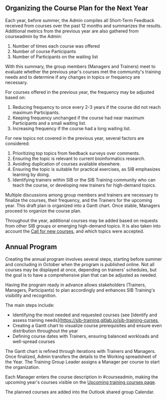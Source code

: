 
## Organizing the Course Plan for the Next Year  

Each year, before summer, the Admin compiles all Short-Term Feedback received from courses over the past 12 months and summarizes the results. Additional metrics from the previous year are also gathered from courseadmin by the Admin:

1. Number of times each course was offered  
2. Number of course Participants  
3. Number of Participants on the waiting list  

With this summary, the group members (Managers and Trainers) meet to evaluate whether the previous year's courses met the community's training needs and to determine if any changes in topics or frequency are necessary.

For courses offered in the previous year, the frequency may be adjusted based on:

1. Reducing frequency to once every 2-3 years if the course did not reach maximum Participants.  
2. Keeping frequency unchanged if the course had near maximum Participants and a small waiting list.  
3. Increasing frequency if the course had a long waiting list.  

For new topics not covered in the previous year, several factors are considered:

1. Prioritizing top topics from feedback surveys over comments.  
2. Ensuring the topic is relevant to current bioinformatics research.  
3. Avoiding duplication of courses available elsewhere.  
4. Ensuring the topic is suitable for practical exercises, as SIB emphasizes learning by doing.  
5. Identifying trainers within SIB or the SIB Training community who can teach the course, or developing new trainers for high-demand topics.

Multiple discussions among group members and trainers are necessary to finalize the courses, their frequency, and the Trainers for the upcoming year. This draft plan is organized into a Gantt chart. Once stable, Managers proceed to organize the course plan.

Throughout the year, additional courses may be added based on requests from other SIB groups or emerging high-demand topics. 
It is  also taken into account the [Call for new courses](../procedures/call_new_courses.md), and which topics were accepted.
 

## Annual Program  

Creating the annual program involves several steps, starting before summer and concluding in October when the program is published online. Not all courses may be displayed at once, depending on trainers' schedules, but the goal is to have a comprehensive plan that can be adjusted as needed.

Having the program ready in advance allows stakeholders (Trainers, Managers, Participants) to plan accordingly and enhances SIB Training's visibility and recognition.

The main steps include:

- Identifying the most needed and requested courses (see [Identify and assess training needs](https://sib-training.gitlab.io/sib-training-curses  
- Creating a Gantt chart to visualize course prerequisites and ensure even distribution throughout the year  
- Defining course dates with Trainers, ensuring balanced workloads and well-spread courses  

The Gantt chart is refined through iterations with Trainers and Managers. Once finalized, Admin transfers the details to the Working spreadsheet of the Year. The Training Group Leader assigns a Manager per course to start the organization.

Each Manager enters the course description in #courseadmin, making the upcoming year's courses visible on the [Upcoming training courses page](https://www.sib.swiss/training/upcoming-training-courses).

The planned courses are added into the Outlook shared group Calendar.

